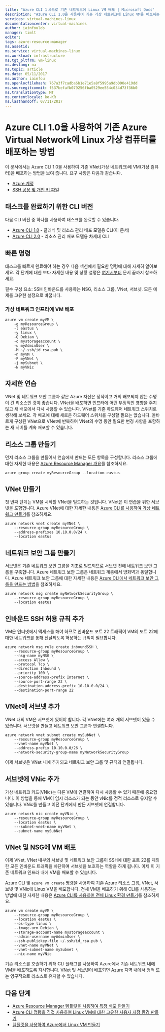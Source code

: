 ```yaml
---
title: "Azure CLI 1.0으로 기존 네트워크에 Linux VM 배포 | Microsoft Docs"
description: "Azure CLI 1.0을 사용하여 기존 가상 네트워크에 Linux VM을 배포하는 방법"
services: virtual-machines-linux
documentationcenter: virtual-machines
author: iainfoulds
manager: timlt
editor: 
tags: azure-resource-manager
ms.assetid: 
ms.service: virtual-machines-linux
ms.workload: infrastructure
ms.tgt_pltfrm: vm-linux
ms.devlang: na
ms.topic: article
ms.date: 05/11/2017
ms.author: iainfou
ms.openlocfilehash: 767a3f7cadba6b1e71e5a8f5995a9db090e419dd
ms.sourcegitcommit: f537befafb079256fba0529ee554c034d73f36b0
ms.translationtype: MT
ms.contentlocale: ko-KR
ms.lasthandoff: 07/11/2017
---
```

# <a name="how-to-deploy-a-linux-virtual-machine-into-an-existing-azure-virtual-network-with-the-azure-cli-10"></a>Azure CLI 1.0을 사용하여 기존 Azure Virtual Network에 Linux 가상 컴퓨터를 배포하는 방법

이 문서에서는 Azure CLI 1.0을 사용하여 기존 VNet(가상 네트워크)에 VM(가상 컴퓨터)을 배포하는 방법을 보여 줍니다. 요구 사항은 다음과 같습니다.

- [Azure 계정](https://azure.microsoft.com/pricing/free-trial/)
- [SSH 공용 및 개인 키 파일](mac-create-ssh-keys.md)


## <a name="cli-versions-to-complete-the-task"></a>태스크를 완료하기 위한 CLI 버전
다음 CLI 버전 중 하나를 사용하여 태스크를 완료할 수 있습니다.

- [Azure CLI 1.0](#quick-commands) - 클래식 및 리소스 관리 배포 모델용 CLI(이 문서)
- [Azure CLI 2.0](deploy-linux-vm-into-existing-vnet-using-cli.md) - 리소스 관리 배포 모델용 차세대 CLI


## <a name="quick-commands"></a>빠른 명령

태스크를 빠르게 완료해야 하는 경우 다음 섹션에서 필요한 명령에 대해 자세히 알아보세요. 각 단계에 대한 보다 자세한 내용 및 상황 설명은 [여기서부터](deploy-linux-vm-into-existing-vnet-using-cli.md#detailed-walkthrough) 문서 끝까지 참조하세요.

필수 구성 요소: SSH 인바운드를 사용하는 NSG, 리소스 그룹, VNet, 서브넷. 모든 예제를 고유한 설정으로 바꿉니다.

### <a name="deploy-the-vm-into-the-virtual-network-infrastructure"></a>가상 네트워크 인프라에 VM 배포

```azurecli
azure vm create myVM \
    -g myResourceGroup \
    -l eastus \
    -y linux \
    -Q Debian \
    -o mystorageaccount \
    -u myAdminUser \
    -M ~/.ssh/id_rsa.pub \
    -n myVM \
    -F myVNet \
    -j mySubnet \
    -N myVNic
```

## <a name="detailed-walkthrough"></a>자세한 연습

VNet 및 네트워크 보안 그룹과 같은 Azure 자산은 정적이고 거의 배포되지 않는 수명이 긴 리소스인 것이 좋습니다. VNet을 배포하면 인프라에 어떤 부정적인 영향을 주지 않고 새 배포에서 다시 사용할 수 있습니다. VNet를 기존 하드웨어 네트워크 스위치로 생각해 보세요. 각 배포에 대해 새로운 하드웨어 스위치를 구성할 필요는 없습니다. 올바르게 구성된 VNet으로 VNet에 반복하여 VNet의 수명 동안 필요한 변경 사항을 포함하는 새 서버를 계속 배포할 수 있습니다.

## <a name="create-the-resource-group"></a>리소스 그룹 만들기

먼저 리소스 그룹을 만들어서 연습에서 만드는 모든 항목을 구성합니다. 리소스 그룹에 대한 자세한 내용은 [Azure Resource Manager 개요](../../azure-resource-manager/resource-group-overview.md)를 참조하세요.

```azurecli
azure group create myResourceGroup --location eastus
```

## <a name="create-the-vnet"></a>VNet 만들기

첫 번째 단계는 VM을 시작할 VNet을 빌드하는 것입니다. VNet은 이 연습을 위한 서브넷을 포함합니다. Azure VNet에 대한 자세한 내용은 [Azure CLI를 사용하여 가상 네트워크 만들기](../../virtual-network/virtual-networks-create-vnet-arm-cli.md)를 참조하세요.

```azurecli
azure network vnet create myVNet \
    --resource-group myResourceGroup \
    --address-prefixes 10.10.0.0/24 \
    --location eastus
```

## <a name="create-the-network-security-group"></a>네트워크 보안 그룹 만들기

서브넷은 기존 네트워크 보안 그룹을 기초로 빌드되므로 서브넷 전에 네트워크 보안 그룹을 구축합니다. Azure 네트워크 보안 그룹은 네트워크 계층에서 방화벽과 동일합니다. Azure 네트워크 보안 그룹에 대한 자세한 내용은 [Azure CLI에서 네트워크 보안 그룹을 만드는 방법](../../virtual-network/virtual-networks-create-nsg-arm-cli.md)을 참조하세요.

```azurecli
azure network nsg create myNetworkSecurityGroup \
    --resource-group myResourceGroup \
    --location eastus
```

## <a name="add-an-inbound-ssh-allow-rule"></a>인바운드 SSH 허용 규칙 추가

VM은 인터넷에서 액세스를 해야 하므로 인바운드 포트 22 트래픽이 VM의 포트 22에 대한 네트워크를 통해 전달되도록 허용하는 규칙이 필요합니다.

```azurecli
azure network nsg rule create inboundSSH \
    --resource-group myResourceGroup \
    --nsg-name myNSG \
    --access Allow \
    --protocol Tcp \
    --direction Inbound \
    --priority 100 \
    --source-address-prefix Internet \
    --source-port-range 22 \
    --destination-address-prefix 10.10.0.0/24 \
    --destination-port-range 22
```

## <a name="add-a-subnet-to-the-vnet"></a>VNet에 서브넷 추가

VNet 내의 VM은 서브넷에 있어야 합니다. 각 VNet에는 여러 개의 서브넷이 있을 수 있습니다. 서브넷을 만들고 네트워크 보안 그룹과 연결합니다.

```azurecli
azure network vnet subnet create mySubNet \
    --resource-group myResourceGroup \
    --vnet-name myVNet \
    --address-prefix 10.10.0.0/26 \
    --network-security-group-name myNetworkSecurityGroup
```

이제 서브넷은 VNet 내에 추가되고 네트워크 보안 그룹 및 규칙과 연결됩니다.


## <a name="add-a-vnic-to-the-subnet"></a>서브넷에 VNic 추가

가상 네트워크 카드(VNic)는 다른 VM에 연결하여 다시 사용할 수 있기 때문에 중요합니다. 이 방법을 통해 VM이 임시 리소스가 되는 동안 vNic를 정적 리소스로 유지할 수 있습니다. VNic를 만들고 이전 단계에서 만든 서브넷에 연결합니다.

```azurecli
azure network nic create myVNic \
    --resource-group myResourceGroup \
    --location eastus \
    ---subnet-vnet-name myVNet \
    --subnet-name mySubNet
```

## <a name="deploy-the-vm-into-the-vnet-and-nsg"></a>VNet 및 NSG에 VM 배포

이제 VNet, VNet 내부의 서브넷 및 네트워크 보안 그룹이 SSH에 대한 포트 22를 제외한 모든 인바운드 트래픽을 차단하여 서브넷을 보호하는 역할을 하게 됩니다. 이제 이 기존 네트워크 인프라 내에 VM을 배포할 수 있습니다.

Azure CLI 및 `azure vm create` 명령을 사용하여 기존 Azure 리소스 그룹, VNet, 서브넷 및 VNic에 Linux VM을 배포합니다. 전체 VM을 배포하기 위해 CLI를 사용하는 방법에 대한 자세한 내용은 [Azure CLI를 사용하여 전체 Linux 환경 만들기](create-cli-complete.md)를 참조하세요.

```azurecli
azure vm create myVM \
    --resource-group myResourceGroup \
    --location eastus \
    --os-type linux \
    --image-urn Debian \
    --storage-account-name mystorageaccount \
    --admin-username myAdminUser \
    --ssh-publickey-file ~/.ssh/id_rsa.pub \
    --vnet-name myVNet \
    --vnet-subnet-name mySubnet \
    --nic-name myVNic
```

기존 리소스를 호출하기 위해 CLI 플래그를 사용하여 Azure에서 기존 네트워크 내에 VM을 배포하도록 지시합니다. VNet 및 서브넷이 배포되면 Azure 지역 내에서 정적 또는 영구적으로 리소스로 유지할 수 있습니다.  

## <a name="next-steps"></a>다음 단계

* [Azure Resource Manager 템플릿을 사용하여 특정 배포 만들기](../windows/cli-deploy-templates.md)
* [Azure CLI 명령을 직접 사용하여 Linux VM에 대한 고유한 사용자 지정 환경 만들기](create-cli-complete.md)
* [템플릿을 사용하여 Azure에서 Linux VM 만들기](create-ssh-secured-vm-from-template.md)
